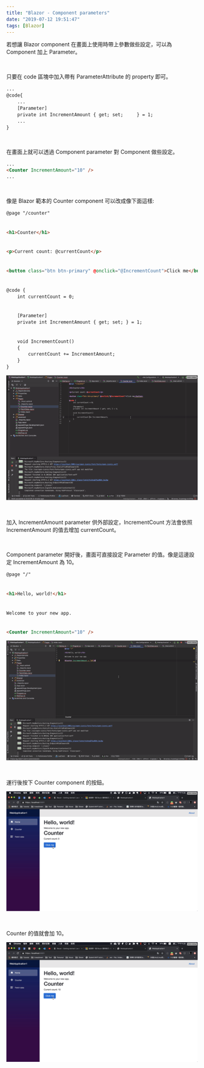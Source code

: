```yaml
---
title: "Blazor - Component parameters"
date: "2019-07-12 19:51:47"
tags: [Blazor]
---
```



若想讓 Blazor component 在畫面上使用時帶上參數做些設定，可以為 Component 加上 Parameter。  

<!-- More -->

</br>


只要在 code 區塊中加入帶有 ParameterAttribute 的 property 即可。  

```html
...
@code{
    ...
    [Parameter]
    private int IncrementAmount { get; set;     } = 1;
    ...
}
```

</br>


在畫面上就可以透過 Component parameter 對 Component 做些設定。  

```html
...
<Counter IncrementAmount="10" />
...
```

</br>


像是 Blazor 範本的 Counter component 可以改成像下面這樣:  

```html
@page "/counter"


<h1>Counter</h1>


<p>Current count: @currentCount</p>


<button class="btn btn-primary" @onclick="@IncrementCount">Click me</button>


@code {
    int currentCount = 0;


    [Parameter]
    private int IncrementAmount { get; set; } = 1;


    void IncrementCount()
    {
        currentCount += IncrementAmount;
    }
}
```

![1.png](1.png)

</br>


加入 IncrementAmount parameter 供外部設定，IncrementCount 方法會依照 IncrementAmount 的值去增加 currentCount。  

</br>


Component parameter 開好後，畫面可直接設定 Parameter 的值。像是這邊設定 IncrementAmount 為 10。 

```html
@page "/"


<h1>Hello, world!</h1>


Welcome to your new app.


<Counter IncrementAmount="10" />
```

![2.png](2.png)

</br>


運行後按下 Counter component 的按鈕。  

![3.png](3.png)

</br>


Counter 的值就會加 10。  

![4.png](4.png)
